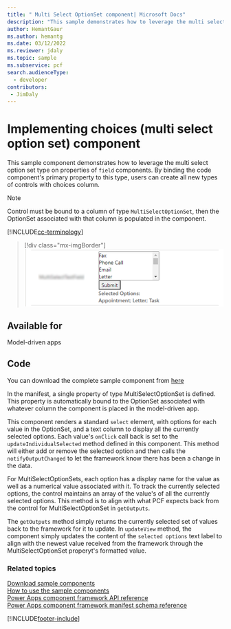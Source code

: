 ```yaml
---
title: " Multi Select OptionSet component| Microsoft Docs" 
description: "This sample demonstrates how to leverage the multi select option set type on properties of field components." 
author: HemantGaur
ms.author: hemantg
ms.date: 03/12/2022
ms.reviewer: jdaly
ms.topic: sample
ms.subservice: pcf
search.audienceType: 
  - developer
contributors:
 - JimDaly
---
```

# Implementing  choices (multi select option set) component

This sample component demonstrates how to leverage the multi select option set type on properties of `field` components. By binding the code component's primary property to this type, users can create all new types of controls with choices column.

> [!NOTE]
> Control must be bound to a column of type `MultiSelectOptionSet`, then the OptionSet associated with that column is populated in the component. 


[!INCLUDE[cc-terminology](../../data-platform/includes/cc-terminology.md)]

> [!div class="mx-imgBorder"]
> ![Multi select option set component.](../media/multi-select-option-set-control.png "Multi select option set component")

## Available for

Model-driven apps

## Code 

You can download the complete sample component from [here](https://github.com/microsoft/PowerApps-Samples/tree/master/component-framework/MultiSelectOptionSetControl)

In the manifest, a single property of type MultiSelectOptionSet is defined. This property is automatically bound to the OptionSet associated with whatever column the component is placed in the model-driven app.

This component renders a standard `select` element, with options for each value in the OptionSet, and a text column to display all the currently selected options. Each value's `onClick` call back is set to the `updateIndividualSelected` method defined in this component. This method will either add or remove the selected option and then calls the `notifyOutputChanged` to let the framework know there has been a change in the data.

For MultiSelectOptionSets, each option has a display name for the value as well as a numerical value associated with it. To track the currently selected options, the control maintains an array of the value's of all the currently selected options. This method is to align with what PCF expects back from the control for MultiSelectOptionSet in `getOutputs`.

The `getOutputs` method simply returns the currently selected set of values back to the framework for it to update. In `updateView` method, the component simply updates the content of the `selected options` text label to align with the newest value received from the framework through the MultiSelectOptionSet properyt's formatted value.



### Related topics

[Download sample components](https://github.com/microsoft/PowerApps-Samples/tree/master/component-framework)<br/>
[How to use the sample components](../use-sample-components.md)<br/>
[Power Apps component framework API reference](../reference/index.md)<br/>
[Power Apps component framework manifest schema reference](../manifest-schema-reference/index.md)

[!INCLUDE[footer-include](../../../includes/footer-banner.md)]
